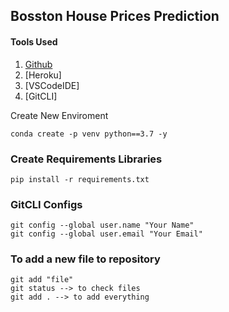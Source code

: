 ## Bosston House Prices Prediction
#### Tools Used

1. [Github](https://github.com/FelipeZunigaN?tab=repositories)
2. [Heroku]
3. [VSCodeIDE]
4. [GitCLI]

Create New Enviroment

```
conda create -p venv python==3.7 -y
```

### Create Requirements Libraries
```
pip install -r requirements.txt
```

### GitCLI Configs
```
git config --global user.name "Your Name"
git config --global user.email "Your Email"
```

### To add a new file to repository
```
git add "file"
git status --> to check files
git add . --> to add everything
```


